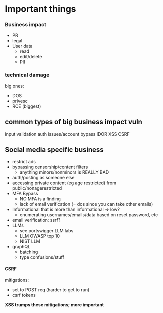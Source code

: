 # Important things
### Business impact
- PR
- legal
- User data
	- read
	- edit/delete
	- PII

### technical damage
big ones:
- DOS
- privesc
- RCE (biggest)
  
## common types of big business impact vuln
input validation
auth issues/account bypass
IDOR
XSS
CSRF

## Social media specific business
- restrict ads
- bypassing censorship/content filters
	- anything minors/nonminors is REALLY BAD
- auth/posting as someone else
- accessing private content (eg age restricted) from public/nonagerestricted
- MFA Bypass
	- NO MFA is a finding
	- lack of email verification (= dos since you can take other emails)
- Informational that is more than informational => low?
	- enumerating usernames/emails/data based on reset password, etc
- email verification: ssrf?
- LLMs
	- see portswigger LLM labs
	- LLM OWASP top 10
	- NIST LLM
- graphQL
	- batching
	- type confusions/stuff 

#### CSRF
mitigations:
- set to POST req (harder to get to run)
- csrf tokens

**XSS trumps these mitigations; more important**
#### 


